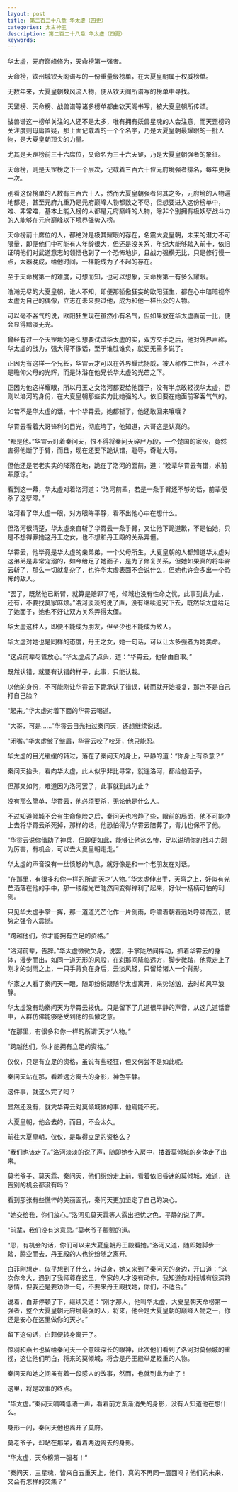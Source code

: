 ```yaml
---
layout: post
title: 第二百二十八章 华太虚（四更）
categories: 太古神王
description: 第二百二十八章 华太虚（四更）
keywords:
---
```


华太虚，元府巅峰修为，天命榜第一强者。

天命榜，钦州城钦天阁谱写的一份重量级榜单，在大夏皇朝属于权威榜单。

无数年来，大夏皇朝数风流人物，便从钦天阁所谱写的榜单中寻找。

天罡榜、天命榜、战兽谱等诸多榜单都由钦天阁书写，被大夏皇朝所传颂。

战兽谱这一榜单关注的人还不是太多，唯有拥有妖兽星魂的人会注意，而天罡榜的关注度则毋庸置疑，那上面记载着的一个个名字，乃是大夏皇朝最耀眼的一批人物，是大夏皇朝顶尖的力量。

尤其是天罡榜前三十六席位，又命名为三十六天罡，乃是大夏皇朝强者的象征。

天命榜，则是天罡榜之下一个层次，记载着三百六十位元府境强者排名，每年更换一次。

别看这份榜单的人数有三百六十人，然而大夏皇朝强者何其之多，元府境的人物遍地都是，甚至元府九重乃是元府巅峰人物都数之不尽，但想要进入这份榜单中，难、非常难，基本上能入榜的人都是元府巅峰的人物，除非个别拥有极妖孽战斗力的人能够在元府巅峰以下境界强势入榜。

天命榜前十席位的人，都绝对是极其耀眼的存在，名震大夏皇朝，未来的潜力不可限量，即便他们中可能有人年龄很大，但还是没关系，年纪大能够踏入前十，依旧证明他们对武道意志的领悟也到了一个恐怖地步，且战力强横无比，只是修行慢一点，大器晚成，给他时间，一样能成为了不起的存在。

至于天命榜第一的难度，可想而知，也可以想象，天命榜第一有多么耀眼。

浩瀚无尽的大夏皇朝，谁人不知，即便那骄傲狂妄的欧阳狂生，都在心中暗暗视华太虚为自己的偶像，立志在未来要过他，成为和他一样出众的人物。

可以毫不客气的说，欧阳狂生现在虽然小有名气，但如果放在华太虚面前一比，便会显得黯淡无光。

曾经有过一个天罡境的老头想要试试华太虚的实，双方交手之后，他对外界声称，华太虚的战力，强大得不像话，至于谁胜谁负，就更无需多说了。

正因为有这样一个兄长，华霄云才可以在外界耀武扬威，被人称作二世祖，不过不是瞻仰父母的光辉，而是沐浴在他兄长华太虚的光芒之下。

正因为他这样耀眼，所以丹王之女洛河都要给他面子，没有半点敢轻视华太虚，否则以洛河的身份，在大夏皇朝那些实力比她强的人，依旧要在她面前客客气气的。

如若不是华太虚的话，十个华霄云，她都斩了，他还敢回来嚷嚷？

华霄云看着大哥锋利的目光，彻底垮了，他知道，大哥这是认真的。

“都是他。”华霄云盯着秦问天，恨不得将秦问天碎尸万段，一个楚国的家伙，竟然害得他断了手臂，而且，现在还要下跪认错，耻辱，奇耻大辱。

但他还是老老实实的降落在地，跪在了洛河的面前，道：“晚辈华霄云有错，求前辈原谅。”

看到这一幕，华太虚对着洛河道：“洛河前辈，若是一条手臂还不够的话，前辈便杀了这孽障。”

洛河看了华太虚一眼，对方眼眸平静，看不出他心中在想什么。

但洛河很清楚，华太虚亲自斩了华霄云一条手臂，又让他下跪道歉，不是怕她，只是不想得罪她这丹王之女，也不想和丹王殿的关系弄僵。

华霄云，他毕竟是华太虚的亲弟弟，一个父母所生，大夏皇朝的人都知道华太虚对这弟弟是非常宠溺的，如今给足了她面子，是为了修复关系，但她如果真的将华霄云斩了，那么一切就复杂了，也许华太虚表面不会说什么，但她也许会多出一个恐怖的敌人。

“罢了，既然他已断臂，就算是赔罪了吧，倾城也没有性命之忧，此事到此为止，还有，不要找莫家麻烦。”洛河淡淡的说了声，没有继续追究下去，既然华太虚给足了她面子，她也不好让双方关系弄得太僵。

华太虚这种人，即便不能成为朋友，但至少也不能成为敌人。

华太虚对她也是同样的态度，丹王之女，她一句话，可以让太多强者为她卖命。

“这点前辈尽管放心。”华太虚点了点头，道：“华霄云，他咎由自取。”

既然认错，就要有认错的样子，此事，只能认栽。

以他的身份，不可能刚让华霄云下跪承认了错误，转而就开始报复，那岂不是自己打自己脸？

“起来。”华太虚对着下面的华霄云喝道。

“大哥，可是……”华霄云目光扫过秦问天，还想继续说话。

“闭嘴。”华太虚皱了皱眉，华霄云咬了咬牙，他只能忍。

华太虚的目光缓缓的转过，落在了秦问天的身上，平静的道：“你身上有杀意？”

秦问天抬头，看向华太虚，此人似乎非比寻常，就连洛河，都给他面子。

但那又如何，难道因为洛河罢了，此事就到此为止？

没有那么简单，华霄云，他必须要杀，无论他是什么人。

不过知道倾城不会有生命危险之后，秦问天也冷静了些，眼前的局面，他不可能冲上去将华霄云杀死掉，那样的话，他恐怕得为华霄云陪葬了，青儿也保不了他。

“华霄云说你借助了神兵，但即便如此，能够让他这么惨，足以说明你的战斗力颇为厉害，有机会，可以去大夏皇朝走走。”

华太虚的声音没有一丝愤怒的气息，就好像是和一个老朋友在对话。

“在那里，有很多和你一样的所谓‘天才’人物。”华太虚伸出手，天穹之上，好似有光芒洒落在他的手中，那一缕缕光芒陡然间变得锋利了起来，好似一柄柄可怕的利剑。

只见华太虚手掌一挥，那一道道光芒化作一片剑雨，呼啸着朝着远处呼啸而去，威势之强令人震撼。

“跨越他们，你才能拥有立足的资格。”

“洛河前辈，告辞。”华太虚微微欠身，说罢，手掌陡然间挥动，抓着华霄云的身体，漫步而出，如同一道无形的风般，在刹那间降临远方，脚步微踏，他竟走上了刚才的剑雨之上，一只手背负在身后，云淡风轻，只留给诸人一个背影。

华家之人看了秦问天一眼，随即纷纷跟随华太虚离开，来势汹汹，去时却风平浪静。

华太虚没有动秦问天为华霄云报仇，只是留下了几道很平静的声音，从这几道话音中，人群仿佛能够感受到他的孤傲之意。

“在那里，有很多和你一样的所谓‘天才’人物。”

“跨越他们，你才能拥有立足的资格。”

仅仅，只是有立足的资格，虽说有些轻狂，但又何尝不是如此呢。

秦问天站在那，看着远方离去的身影，神色平静。

这件事，就这么完了吗？

显然还没有，就凭华霄云对莫倾城做的事，他焉能不死。

大夏皇朝，他会去的，而且，不会太久。

前往大夏皇朝，仅仅，是取得立足的资格么？

“我们也该走了。”洛河淡淡的说了声，随即她步入房中，搂着莫倾城的身体走了出来。

莫老爷子、莫天霖、秦问天，他们纷纷走上前，看着依旧昏迷的莫倾城，难道，连告别的机会都没有吗？

看到那张有些憔悴的美丽面孔，秦问天更加坚定了自己的决心。

“她交给我，你们放心。”洛河见莫天霖等人露出担忧之色，平静的说了声。

“前辈，我们没有这意思。”莫老爷子颤颤的道。

“恩，有机会的话，你们可以来大夏皇朝丹王殿看她。”洛河又道，随即她脚步一踏，腾空而去，丹王殿的人也纷纷随之离开。

白菲刚想走，似乎想到了什么，转过身，她又来到了秦问天的身边，开口道：“这次你命大，遇到了我师尊在这里，华家的人才没有动你，我知道你对倾城有很深的感情，但我还是要劝你一句，不要来丹王殿找她，你们，不适合。”

说着，白菲停顿了下，继续又道：“刚才那人，他叫华太虚，大夏皇朝天命榜第一强者，整个大夏皇朝元府境最强的人，将来，他会是大夏皇朝的巅峰人物之一，你还是安心在这里做你的天才。”

留下这句话，白菲便转身离开了。

惊羽和燕七也留给秦问天一个意味深长的眼神，此次他们看到了洛河对莫倾城的重视，这让他们明白，将来的莫倾城，将会是丹王殿举足轻重的人物。

秦问天和她之间虽有着一段感人的故事，然而，也就到此为止了！

这里，将是故事的终点。

“华太虚。”秦问天喃喃低语一声，看着前方渐渐消失的身影，没有人知道他在想什么。

身形一闪，秦问天他也离开了莫府。

莫老爷子，却站在那呆，看着两边离去的身影。

“华太虚，天命榜第一强者！”

“秦问天，三星魂，皆来自五重天上，他们，真的不再同一层面吗？他们的未来，又会有怎样的交集？”

